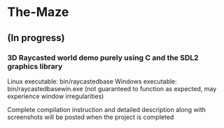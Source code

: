 # The-Maze
## (In progress)

### 3D Raycasted world demo purely using C and the SDL2 graphics library

Linux executable: bin/raycastedbase
Windows executable: bin/raycastedbasewin.exe (not guaranteed to function as expected, may experience window irregularities)

Complete compilation instruction and detailed description along with screenshots will be posted when the project is completed
